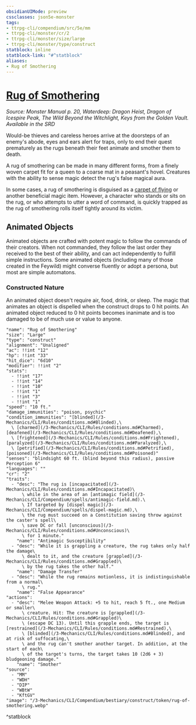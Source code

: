 ```yaml
---
obsidianUIMode: preview
cssclasses: json5e-monster
tags:
- ttrpg-cli/compendium/src/5e/mm
- ttrpg-cli/monster/cr/2
- ttrpg-cli/monster/size/large
- ttrpg-cli/monster/type/construct
statblock: inline
statblock-link: "#^statblock"
aliases:
- Rug of Smothering
---
```

# [Rug of Smothering](3-Mechanics\CLI\Compendium\bestiary\construct/rug-of-smothering.md)
*Source: Monster Manual p. 20, Waterdeep: Dragon Heist, Dragon of Icespire Peak, The Wild Beyond the Witchlight, Keys from the Golden Vault. Available in the <span title='Systems Reference Document (5.1)'>SRD</span>*  

Would-be thieves and careless heroes arrive at the doorsteps of an enemy's abode, eyes and ears alert for traps, only to end their quest prematurely as the rugs beneath their feet animate and smother them to death.

A rug of smothering can be made in many different forms, from a finely woven carpet fit for a queen to a coarse mat in a peasant's hovel. Creatures with the ability to sense magic detect the rug's false magical aura.

In some cases, a rug of smothering is disguised as a [carpet of flying](/3-Mechanics/CLI/Compendium/items/carpet-of-flying.md) or another beneficial magic item. However, a character who stands or sits on the rug, or who attempts to utter a word of command, is quickly trapped as the rug of smothering rolls itself tightly around its victim.

## Animated Objects

Animated objects are crafted with potent magic to follow the commands of their creators. When not commanded, they follow the last order they received to the best of their ability, and can act independently to fulfill simple instructions. Some animated objects (including many of those created in the Feywild) might converse fluently or adopt a persona, but most are simple automatons.

### Constructed Nature

An animated object doesn't require air, food, drink, or sleep. The magic that animates an object is dispelled when the construct drops to 0 hit points. An animated object reduced to 0 hit points becomes inanimate and is too damaged to be of much use or value to anyone.

```statblock
"name": "Rug of Smothering"
"size": "Large"
"type": "construct"
"alignment": "Unaligned"
"ac": !!int "12"
"hp": !!int "33"
"hit_dice": "6d10"
"modifier": !!int "2"
"stats":
  - !!int "17"
  - !!int "14"
  - !!int "10"
  - !!int "1"
  - !!int "3"
  - !!int "1"
"speed": "10 ft."
"damage_immunities": "poison, psychic"
"condition_immunities": "[blinded](/3-Mechanics/CLI/Rules/conditions.md#Blinded),\
  \ [charmed](/3-Mechanics/CLI/Rules/conditions.md#Charmed), [deafened](/3-Mechanics/CLI/Rules/conditions.md#Deafened),\
  \ [frightened](/3-Mechanics/CLI/Rules/conditions.md#Frightened), [paralyzed](/3-Mechanics/CLI/Rules/conditions.md#Paralyzed),\
  \ [petrified](/3-Mechanics/CLI/Rules/conditions.md#Petrified), [poisoned](/3-Mechanics/CLI/Rules/conditions.md#Poisoned)"
"senses": "blindsight 60 ft. (blind beyond this radius), passive Perception 6"
"languages": ""
"cr": "2"
"traits":
  - "desc": "The rug is [incapacitated](/3-Mechanics/CLI/Rules/conditions.md#Incapacitated)\
      \ while in the area of an [antimagic field](/3-Mechanics/CLI/Compendium/spells/antimagic-field.md).\
      \ If targeted by [dispel magic](/3-Mechanics/CLI/Compendium/spells/dispel-magic.md),\
      \ the rug must succeed on a Constitution saving throw against the caster's spell\
      \ save DC or fall [unconscious](/3-Mechanics/CLI/Rules/conditions.md#Unconscious)\
      \ for 1 minute."
    "name": "Antimagic Susceptibility"
  - "desc": "While it is grappling a creature, the rug takes only half the damage\
      \ dealt to it, and the creature [grappled](/3-Mechanics/CLI/Rules/conditions.md#Grappled)\
      \ by the rug takes the other half."
    "name": "Damage Transfer"
  - "desc": "While the rug remains motionless, it is indistinguishable from a normal\
      \ rug."
    "name": "False Appearance"
"actions":
  - "desc": "Melee Weapon Attack: +5 to hit, reach 5 ft., one Medium or smaller\
      \ creature. Hit: The creature is [grappled](/3-Mechanics/CLI/Rules/conditions.md#Grappled)\
      \ (escape DC 13). Until this grapple ends, the target is [restrained](/3-Mechanics/CLI/Rules/conditions.md#Restrained),\
      \ [blinded](/3-Mechanics/CLI/Rules/conditions.md#Blinded), and at risk of suffocating,\
      \ and the rug can't smother another target. In addition, at the start of each\
      \ of the target's turns, the target takes 10 (2d6 + 3) bludgeoning damage."
    "name": "Smother"
"source":
  - "MM"
  - "WDH"
  - "DIP"
  - "WBtW"
  - "KftGV"
"image": "/3-Mechanics/CLI/Compendium/bestiary/construct/token/rug-of-smothering.webp"
```
^statblock